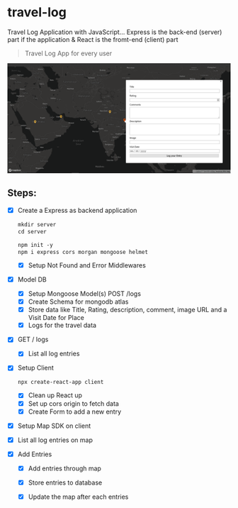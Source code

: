 # travel-log
Travel Log Application with JavaScript... Express is the back-end (server) part if the application &amp; React is the fromt-end (client) part

> Travel Log App for every user

![Screenshot](./travel-log.png)

## Steps:
- [x] Create a Express as backend application
  
  ```
  mkdir server
  cd server
  ```
  
  ```
  npm init -y
  npm i express cors morgan mongoose helmet
  ```

   - [x] Setup Not Found and Error Middlewares
   

- [x] Model DB
  - [x] Setup Mongoose Model(s)
        POST /logs
  - [x] Create Schema for mongodb atlas
  - [x] Store data like Title, Rating, description, comment, image URL and a Visit Date for Place
  - [x] Logs for the travel data 

- [x] GET / logs

    - [x] List all log entries

- [x] Setup Client
  
  ```
  npx create-react-app client
  ```
  - [x] Clean up React up
  - [x] Set up cors origin to fetch data
  - [x] Create Form to add a new entry
  
- [x] Setup Map SDK on client
- [x] List all log entries on map


- [x] Add Entries

  - [x] Add entries through map
  - [x] Store entries to database
  - [x] Update the map after each entries


